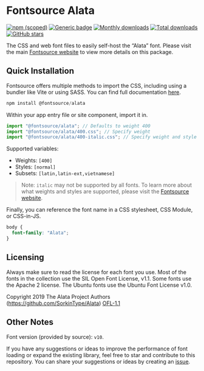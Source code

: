 # Fontsource Alata

[![npm (scoped)](https://img.shields.io/npm/v/@fontsource/alata?color=brightgreen)](https://www.npmjs.com/package/@fontsource/alata) [![Generic badge](https://img.shields.io/badge/fontsource-passing-brightgreen)](https://github.com/fontsource/fontsource) [![Monthly downloads](https://badgen.net/npm/dm/@fontsource/alata)](https://github.com/fontsource/fontsource) [![Total downloads](https://badgen.net/npm/dt/@fontsource/alata)](https://github.com/fontsource/fontsource) [![GitHub stars](https://img.shields.io/github/stars/fontsource/fontsource.svg?style=social&label=Star)](https://github.com/fontsource/fontsource/stargazers)

The CSS and web font files to easily self-host the “Alata” font. Please visit the main [Fontsource website](https://fontsource.org/fonts/alata) to view more details on this package.

## Quick Installation

Fontsource offers multiple methods to import the CSS, including using a bundler like Vite or using SASS. You can find full documentation [here](https://fontsource.org/docs/getting-started/introduction).

```javascript
npm install @fontsource/alata
```

Within your app entry file or site component, import it in.

```javascript
import "@fontsource/alata"; // Defaults to weight 400
import "@fontsource/alata/400.css"; // Specify weight
import "@fontsource/alata/400-italic.css"; // Specify weight and style
```

Supported variables:
- Weights: `[400]`
- Styles: `[normal]`
- Subsets: `[latin,latin-ext,vietnamese]`

> Note: `italic` may not be supported by all fonts. To learn more about what weights and styles are supported, please visit the [Fontsource website](https://fontsource.org/fonts/alata).

Finally, you can reference the font name in a CSS stylesheet, CSS Module, or CSS-in-JS.

```css
body {
  font-family: "Alata";
}
```

## Licensing
Always make sure to read the license for each font you use. Most of the fonts in the collection use the SIL Open Font License, v1.1. Some fonts use the Apache 2 license. The Ubuntu fonts use the Ubuntu Font License v1.0.

Copyright 2019 The Alata Project Authors (https://github.com/SorkinType/Alata)
[OFL-1.1](http://scripts.sil.org/OFL)

## Other Notes
Font version (provided by source): `v10`.

If you have any suggestions or ideas to improve the performance of font loading or expand the existing library, feel free to star and contribute to this repository. You can share your suggestions or ideas by creating an [issue](https://github.com/fontsource/fontsource/issues).